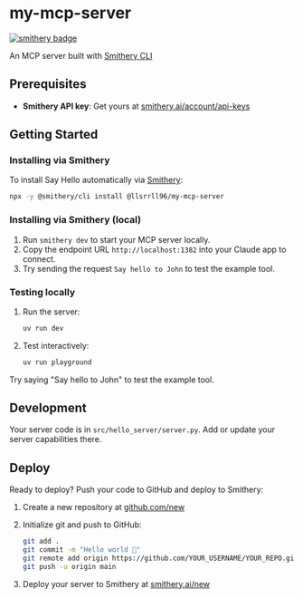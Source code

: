 # my-mcp-server

[![smithery badge](https://smithery.ai/badge/@llsrrll96/my-mcp-server)](https://smithery.ai/server/@llsrrll96/my-mcp-server)

An MCP server built with [Smithery CLI](https://smithery.ai/docs/getting_started/quickstart_build_python)

## Prerequisites

- **Smithery API key**: Get yours at [smithery.ai/account/api-keys](https://smithery.ai/account/api-keys)

## Getting Started

### Installing via Smithery

To install Say Hello automatically via [Smithery](https://smithery.ai/server/@llsrrll96/my-mcp-server):

```bash
npx -y @smithery/cli install @llsrrll96/my-mcp-server
```

### Installing via Smithery (local)

1. Run `smithery dev` to start your MCP server locally.
2. Copy the endpoint URL `http://localhost:1382` into your Claude app to connect.
3. Try sending the request `Say hello to John` to test the example tool.

### Testing locally

1. Run the server:
   ```bash
   uv run dev
   ```

2. Test interactively:

   ```bash
   uv run playground
   ```

Try saying "Say hello to John" to test the example tool.

## Development

Your server code is in `src/hello_server/server.py`. Add or update your server capabilities there.

## Deploy

Ready to deploy? Push your code to GitHub and deploy to Smithery:

1. Create a new repository at [github.com/new](https://github.com/new)

2. Initialize git and push to GitHub:
   ```bash
   git add .
   git commit -m "Hello world 👋"
   git remote add origin https://github.com/YOUR_USERNAME/YOUR_REPO.git
   git push -u origin main
   ```

3. Deploy your server to Smithery at [smithery.ai/new](https://smithery.ai/new)
